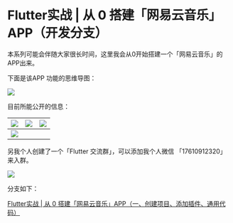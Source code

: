# Flutter实战 | 从 0 搭建「网易云音乐」APP（开发分支）

本系列可能会伴随大家很长时间，这里我会从0开始搭建一个「网易云音乐」的APP出来。

下面是该APP 功能的思维导图：

![](http://pic.d3collection.cn/2019-10-09-140344.png)



目前所能公开的信息：

| ![](http://pic.d3collection.cn/2019-10-13-125812.png) | ![](http://pic.d3collection.cn/2019-10-13-125844.png) |   ![](http://pic.d3collection.cn/2019-10-13-130202.png)   |
| ----------------------------------------------------- | ----------------------------------------------------- | ---- |
| ![](http://pic.d3collection.cn/2019-10-13-130248.png) |                                                       |      |



另我个人创建了一个「Flutter 交流群」，可以添加我个人微信 「17610912320」来入群。



![](http://pic.d3collection.cn/2019-10-09-140347.png)




分支如下：

[Flutter实战 | 从 0 搭建「网易云音乐」APP（一、创建项目、添加插件、通用代码）](https://github.com/wanglu1209/NeteaseClouldMusic/tree/NeteaseClouldMusic-Day1)

